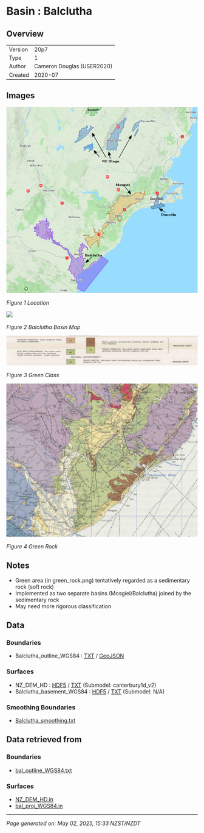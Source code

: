 # Basin : Balclutha

## Overview
|         |                     |
|---------|---------------------|
| Version | 20p7           |
| Type    | 1        |
| Author  | Cameron Douglas (USER2020)            |
| Created | 2020-07           |


## Images
![](../images/maps/SI_se.png)

*Figure 1 Location*

![](../images/regional/Balclutha_basin_map.png)

*Figure 2 Balclutha Basin Map*

![](../images/basins/green_class.png)

*Figure 3 Green Class*

![](../images/basins/green_rock.png)

*Figure 4 Green Rock*


## Notes
- Green area (in green_rock.png) tentatively regarded as a sedimentary rock (soft rock)
- Implemented as two separate basins (Mosgiel/Balclutha) joined by the sedimentary rock
- May need more rigorous classification

## Data
### Boundaries
- Balclutha_outline_WGS84 : [TXT](../../velocity_modelling/data/regional/Balclutha/Balclutha_outline_WGS84.txt) / [GeoJSON](../../velocity_modelling/data/regional/Balclutha/Balclutha_outline_WGS84.geojson)

### Surfaces
- NZ_DEM_HD : [HDF5](../../velocity_modelling/data/global/surface/NZ_DEM_HD.h5) / [TXT](../../velocity_modelling/data/global/surface/NZ_DEM_HD.in) (Submodel: canterbury1d_v2)
- Balclutha_basement_WGS84 : [HDF5](../../velocity_modelling/data/regional/Balclutha/Balclutha_basement_WGS84.h5) / [TXT](../../velocity_modelling/data/regional/Balclutha/Balclutha_basement_WGS84.in) (Submodel: N/A)

### Smoothing Boundaries
- [Balclutha_smoothing.txt](../../velocity_modelling/data/regional/Balclutha/Balclutha_smoothing.txt)

## Data retrieved from
### Boundaries
- [bal_outline_WGS84.txt](https://github.com/ucgmsim/Velocity-Model/tree/main/Data/USER20_BASINS/bal_outline_WGS84.txt)

### Surfaces
- [NZ_DEM_HD.in](https://github.com/ucgmsim/Velocity-Model/tree/main/Data/DEM/NZ_DEM_HD.in)
- [bal_proj_WGS84.in](https://github.com/ucgmsim/Velocity-Model/tree/main/Data/USER20_BASINS/bal_proj_WGS84.in)

---
*Page generated on: May 02, 2025, 15:33 NZST/NZDT*
